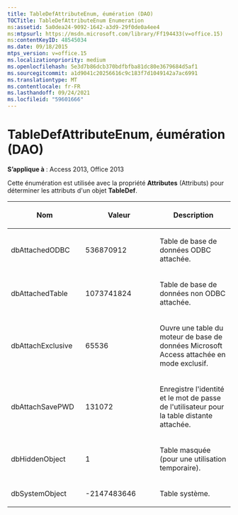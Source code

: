 ```yaml
---
title: TableDefAttributeEnum, éumération (DAO)
TOCTitle: TableDefAttributeEnum Enumeration
ms:assetid: 5a0dea24-9092-1642-a3d9-29f0de0a4ee4
ms:mtpsurl: https://msdn.microsoft.com/library/Ff194433(v=office.15)
ms:contentKeyID: 48545034
ms.date: 09/18/2015
mtps_version: v=office.15
ms.localizationpriority: medium
ms.openlocfilehash: 5e3d7b86dcb370bdfbfba81dc80e3679684d5af1
ms.sourcegitcommit: a1d9041c20256616c9c183f7d1049142a7ac6991
ms.translationtype: MT
ms.contentlocale: fr-FR
ms.lasthandoff: 09/24/2021
ms.locfileid: "59601666"
---
```

# <a name="tabledefattributeenum-enumeration-dao"></a>TableDefAttributeEnum, éumération (DAO)


**S’applique à** : Access 2013, Office 2013

Cette énumération est utilisée avec la propriété **Attributes** (Attributs) pour déterminer les attributs d'un objet **TableDef**.

<table>
<colgroup>
<col style="width: 33%" />
<col style="width: 33%" />
<col style="width: 33%" />
</colgroup>
<thead>
<tr class="header">
<th><p>Nom</p></th>
<th><p>Valeur</p></th>
<th><p>Description</p></th>
</tr>
</thead>
<tbody>
<tr class="odd">
<td><p>dbAttachedODBC</p></td>
<td><p>536870912</p></td>
<td><p>Table de base de données ODBC attachée.</p></td>
</tr>
<tr class="even">
<td><p>dbAttachedTable</p></td>
<td><p>1073741824</p></td>
<td><p>Table de base de données non ODBC attachée.</p></td>
</tr>
<tr class="odd">
<td><p>dbAttachExclusive</p></td>
<td><p>65536</p></td>
<td><p>Ouvre une table du moteur de base de données Microsoft Access attachée en mode exclusif.</p></td>
</tr>
<tr class="even">
<td><p>dbAttachSavePWD</p></td>
<td><p>131072</p></td>
<td><p>Enregistre l'identité et le mot de passe de l'utilisateur pour la table distante attachée.</p></td>
</tr>
<tr class="odd">
<td><p>dbHiddenObject</p></td>
<td><p>1</p></td>
<td><p>Table masquée (pour une utilisation temporaire).</p></td>
</tr>
<tr class="even">
<td><p>dbSystemObject</p></td>
<td><p>-2147483646</p></td>
<td><p>Table système.</p></td>
</tr>
</tbody>
</table>

